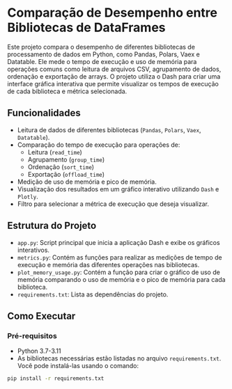 # Comparação de Desempenho entre Bibliotecas de DataFrames

Este projeto compara o desempenho de diferentes bibliotecas de processamento de dados em Python, como Pandas, Polars, Vaex e Datatable. Ele mede o tempo de execução e uso de memória para operações comuns como leitura de arquivos CSV, agrupamento de dados, ordenação e exportação de arrays. O projeto utiliza o Dash para criar uma interface gráfica interativa que permite visualizar os tempos de execução de cada biblioteca e métrica selecionada.

## Funcionalidades

- Leitura de dados de diferentes bibliotecas (`Pandas`, `Polars`, `Vaex`, `Datatable`).
- Comparação do tempo de execução para operações de:
  - Leitura (`read_time`)
  - Agrupamento (`group_time`)
  - Ordenação (`sort_time`)
  - Exportação (`offload_time`)
- Medição de uso de memória e pico de memória.
- Visualização dos resultados em um gráfico interativo utilizando `Dash` e `Plotly`.
- Filtro para selecionar a métrica de execução que deseja visualizar.

## Estrutura do Projeto

- `app.py`: Script principal que inicia a aplicação Dash e exibe os gráficos interativos.
- `metrics.py`: Contém as funções para realizar as medições de tempo de execução e memória das diferentes operações nas bibliotecas.
- `plot_memory_usage.py`: Contém a função para criar o gráfico de uso de memória comparando o uso de memória e o pico de memória para cada biblioteca.
- `requirements.txt`: Lista as dependências do projeto.

## Como Executar

### Pré-requisitos

- Python 3.7-3.11
- As bibliotecas necessárias estão listadas no arquivo `requirements.txt`. Você pode instalá-las usando o comando:

```bash
pip install -r requirements.txt

